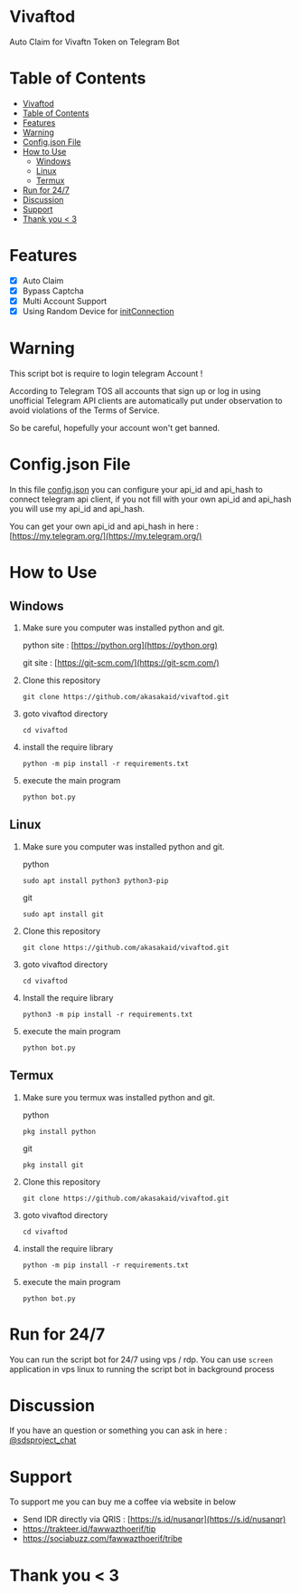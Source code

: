 # Vivaftod

Auto Claim for Vivaftn Token on Telegram Bot

# Table of Contents

- [Vivaftod](#vivaftod)
- [Table of Contents](#table-of-contents)
- [Features](#features)
- [Warning](#warning)
- [Config.json File](#configjson-file)
- [How to Use](#how-to-use)
  - [Windows](#windows)
  - [Linux](#linux)
  - [Termux](#termux)
- [Run for 24/7](#run-for-247)
- [Discussion](#discussion)
- [Support](#support)
- [Thank you \< 3](#thank-you--3)

# Features

- [x] Auto Claim
- [x] Bypass Captcha
- [x] Multi Account Support
- [x] Using Random Device for [initConnection ](https://core.telegram.org/method/initConnection)

# Warning

This script bot is require to login telegram Account !

According to Telegram TOS all accounts that sign up or log in using unofficial Telegram API clients are automatically put under observation to avoid violations of the Terms of Service.

So be careful, hopefully your account won't get banned.

# Config.json File

In this file [config.json](config.json) you can configure your api_id and api_hash to connect telegram api client, if you not fill with your own api_id and api_hash you will use my api_id and api_hash.

You can get your own api_id and api_hash in here : [https://my.telegram.org/](https://my.telegram.org/)

# How to Use

## Windows 

1. Make sure you computer was installed python and git.
   
   python site : [https://python.org](https://python.org)
   
   git site : [https://git-scm.com/](https://git-scm.com/)

2. Clone this repository
   ```shell
   git clone https://github.com/akasakaid/vivaftod.git
   ```

3. goto vivaftod directory
   ```
   cd vivaftod
   ```

4. install the require library
   ```
   python -m pip install -r requirements.txt
   ```

5. execute the main program 
   ```
   python bot.py
   ```

## Linux

1. Make sure you computer was installed python and git.
   
   python
   ```shell
   sudo apt install python3 python3-pip
   ```
   git
   ```shell
   sudo apt install git
   ```

2. Clone this repository
   
   ```shell
   git clone https://github.com/akasakaid/vivaftod.git
   ```

3. goto vivaftod directory

   ```shell
   cd vivaftod
   ```

4. Install the require library
   
   ```
   python3 -m pip install -r requirements.txt
   ```

6. execute the main program 
   ```
   python bot.py
   ```

## Termux

1. Make sure you termux was installed python and git.
   
   python
   ```
   pkg install python
   ```

   git
   ```
   pkg install git
   ```

2. Clone this repository
   ```shell
   git clone https://github.com/akasakaid/vivaftod.git
   ```

3. goto vivaftod directory
   ```
   cd vivaftod
   ```

4. install the require library
   ```
   python -m pip install -r requirements.txt
   ```

6. execute the main program 
   ```
   python bot.py
   ```

# Run for 24/7 

You can run the script bot for 24/7 using vps / rdp. You can use `screen` application in vps linux to running the script bot in background process

# Discussion

If you have an question or something you can ask in here : [@sdsproject_chat](https://t.me/sdsproject_chat)

# Support

To support me you can buy me a coffee via website in below

- Send IDR directly via QRIS : [https://s.id/nusanqr](https://s.id/nusanqr)
- https://trakteer.id/fawwazthoerif/tip
- https://sociabuzz.com/fawwazthoerif/tribe

# Thank you < 3